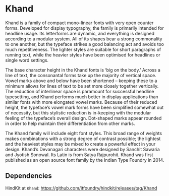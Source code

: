 # Khand

Khand is a family of compact mono-linear fonts with very open counter forms. Developed for display typography, the family is primarily intended for headline usage. Its letterforms are dynamic, and everything is designed according to a modular system. All of its shapes bear a strong commonality to one another, but the typeface strikes a good balancing act and avoids too much repetitiveness. The lighter styles are suitable for short paragraphs of running text, while the heavier styles have been optimised for headlines or single word settings.

The base character height in the Khand fonts is ‘big on the body.’ Across a line of text, the consonantal forms take up the majority of vertical space. Vowel marks above and below have been shortened – keeping these to a minimum allows for lines of text to be set more closely together vertically. The reduction of interlinear space is paramount for successful headline typesetting, and Khand performs much better in display applications than similar fonts with more elongated vowel marks. Because of their reduced height, the typeface’s vowel mark forms have been simplified somewhat out of necessity, but this stylistic reduction is in-keeping with the modular feeling of the typeface’s overall design. Dot-shaped marks appear rounded in order to help maintain their differentiation from other marks.

The Khand family will include eight font styles. This broad range of weights makes combinations with a strong degree of contrast possible; the lightest and the heaviest styles may be mixed to create a powerful effect in your design. Khand’s Devanagari characters were designed by Sanchit Sawaria and Jyotish Sonowal. Its Latin is from Satya Rajpurohit. Khand was first published as an open source font family by the Indian Type Foundry in 2014.

## Dependencies

HindKit at `Khand`: https://github.com/itfoundry/hindkit/releases/tag/Khand
